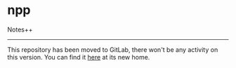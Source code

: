# npp

Notes++

---

This repository has been moved to GitLab, there won't be any activity on this version.
You can find it [here](https://gitlab.com/tnienhaus/npp) at its new home.
